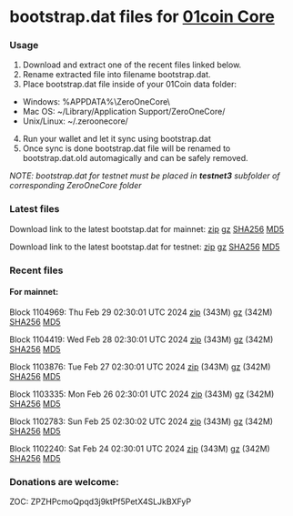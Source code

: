 # bootstrap.dat files for [01coin Core](https://01coin.io)

### Usage

1. Download and extract one of the recent files linked below.
2. Rename extracted file into filename bootstrap.dat.
3. Place bootstrap.dat file inside of your 01Coin data folder:
 - Windows: %APPDATA%\ZeroOneCore\
 - Mac OS: ~/Library/Application Support/ZeroOneCore/
 - Unix/Linux: ~/.zeroonecore/
4. Run your wallet and let it sync using bootstrap.dat
5. Once sync is done bootstrap.dat file will be renamed to bootstrap.dat.old automagically and can be safely removed.

_NOTE: bootstrap.dat for testnet must be placed in **testnet3** subfolder of corresponding ZeroOneCore folder_

### Latest files
Download link to the latest bootstap.dat for mainnet: [zip](https://files.01coin.io/mainnet/bootstrap.dat.zip) [gz](https://files.01coin.io/mainnet/bootstrap.dat.tar.gz) [SHA256](https://files.01coin.io/mainnet/sha256.txt) [MD5](https://files.01coin.io/mainnet/md5.txt)

Download link to the latest bootstap.dat for testnet: [zip](https://files.01coin.io/testnet/bootstrap.dat.zip) [gz](https://files.01coin.io/testnet/bootstrap.dat.tar.gz) [SHA256](https://files.01coin.io/testnet/sha256.txt) [MD5](https://files.01coin.io/testnet/md5.txt)

### Recent files

#### For mainnet:

Block 1104969: Thu Feb 29 02:30:01 UTC 2024 [zip](https://files.01coin.io/mainnet/2024-02-29/bootstrap.dat.zip) (343M) [gz](https://files.01coin.io/mainnet/2024-02-29/bootstrap.dat.tar.gz) (342M) [SHA256](https://files.01coin.io/mainnet/2024-02-29/sha256.txt) [MD5](https://files.01coin.io/mainnet/2024-02-29/md5.txt)

Block 1104419: Wed Feb 28 02:30:01 UTC 2024 [zip](https://files.01coin.io/mainnet/2024-02-28/bootstrap.dat.zip) (343M) [gz](https://files.01coin.io/mainnet/2024-02-28/bootstrap.dat.tar.gz) (342M) [SHA256](https://files.01coin.io/mainnet/2024-02-28/sha256.txt) [MD5](https://files.01coin.io/mainnet/2024-02-28/md5.txt)

Block 1103876: Tue Feb 27 02:30:01 UTC 2024 [zip](https://files.01coin.io/mainnet/2024-02-27/bootstrap.dat.zip) (343M) [gz](https://files.01coin.io/mainnet/2024-02-27/bootstrap.dat.tar.gz) (342M) [SHA256](https://files.01coin.io/mainnet/2024-02-27/sha256.txt) [MD5](https://files.01coin.io/mainnet/2024-02-27/md5.txt)

Block 1103335: Mon Feb 26 02:30:01 UTC 2024 [zip](https://files.01coin.io/mainnet/2024-02-26/bootstrap.dat.zip) (343M) [gz](https://files.01coin.io/mainnet/2024-02-26/bootstrap.dat.tar.gz) (342M) [SHA256](https://files.01coin.io/mainnet/2024-02-26/sha256.txt) [MD5](https://files.01coin.io/mainnet/2024-02-26/md5.txt)

Block 1102783: Sun Feb 25 02:30:02 UTC 2024 [zip](https://files.01coin.io/mainnet/2024-02-25/bootstrap.dat.zip) (343M) [gz](https://files.01coin.io/mainnet/2024-02-25/bootstrap.dat.tar.gz) (342M) [SHA256](https://files.01coin.io/mainnet/2024-02-25/sha256.txt) [MD5](https://files.01coin.io/mainnet/2024-02-25/md5.txt)

Block 1102240: Sat Feb 24 02:30:01 UTC 2024 [zip](https://files.01coin.io/mainnet/2024-02-24/bootstrap.dat.zip) (343M) [gz](https://files.01coin.io/mainnet/2024-02-24/bootstrap.dat.tar.gz) (342M) [SHA256](https://files.01coin.io/mainnet/2024-02-24/sha256.txt) [MD5](https://files.01coin.io/mainnet/2024-02-24/md5.txt)


### Donations are welcome:

ZOC: ZPZHPcmoQpqd3j9ktPf5PetX4SLJkBXFyP
